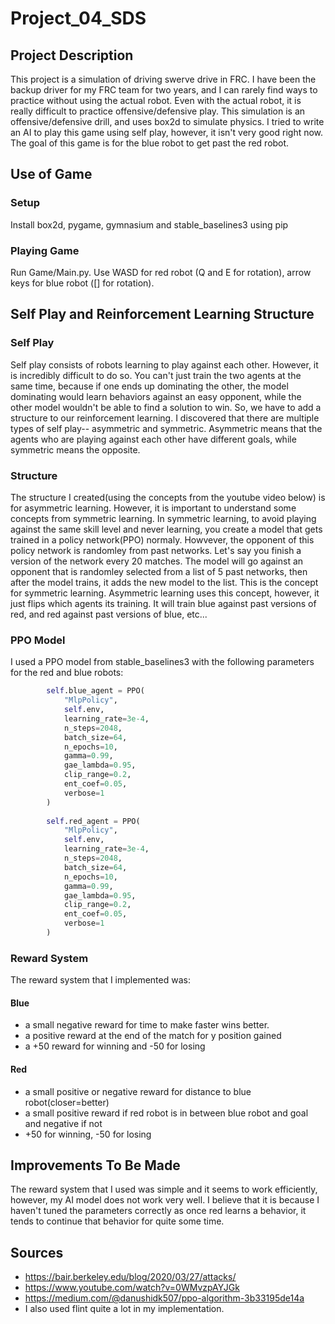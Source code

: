 # Project_04_SDS
## Project Description
This project is a simulation of driving swerve drive in FRC. I have been the backup driver for my FRC team for two years, and I can rarely find ways to practice without using the actual robot. Even with the actual robot, it is really difficult to practice offensive/defensive play. This simulation is an offensive/defensive drill, and uses box2d to simulate physics. I tried to write an AI to play this game using self play, however, it isn't very good right now. The goal of this game is for the blue robot to get past the red robot.

## Use of Game
### Setup
Install box2d, pygame, gymnasium and stable_baselines3 using pip
### Playing Game
Run Game/Main.py. Use WASD for red robot (Q and E for rotation), arrow keys for blue robot ([] for rotation).
## Self Play and Reinforcement Learning Structure
### Self Play
Self play consists of robots learning to play against each other. However, it is incredibly difficult to do so. You can't just train the two agents at the same time, because if one ends up dominating the other, the model dominating would learn behaviors against an easy opponent, while the other model wouldn't be able to find a solution to win. So, we have to add a structure to our reinforcement learning. I discovered that there are multiple types of self play-- asymmetric and symmetric. Asymmetric means that the agents who are playing against each other have different goals, while symmetric means the opposite.
### Structure
The structure I created(using the concepts from the youtube video below) is for asymmetric learning. However, it is important to understand some concepts from symmetric learning. In symmetric learning, to avoid playing against the same skill level and never learning, you create a model that gets trained in a policy network(PPO) normaly. Howvever, the opponent of this policy network is randomley from past networks. Let's say you finish a version of the network every 20 matches. The model will go against an opponent that is randomley selected from a list of 5 past networks, then after the model trains, it adds the new model to the list. This is the concept for symmetric learning. Asymmetric learning uses this concept, however, it just flips which agents its training. It will train blue against past versions of red, and red against past versions of blue, etc...
### PPO Model
I used a PPO model from stable_baselines3 with the following parameters for the red and blue robots:
```python
        self.blue_agent = PPO(
            "MlpPolicy",
            self.env,
            learning_rate=3e-4,
            n_steps=2048,
            batch_size=64,
            n_epochs=10,
            gamma=0.99,
            gae_lambda=0.95,
            clip_range=0.2,
            ent_coef=0.05,
            verbose=1
        )
        
        self.red_agent = PPO(
            "MlpPolicy",
            self.env,
            learning_rate=3e-4,
            n_steps=2048,
            batch_size=64,
            n_epochs=10,
            gamma=0.99,
            gae_lambda=0.95,
            clip_range=0.2,
            ent_coef=0.05,
            verbose=1
        )
```
### Reward System
The reward system that I implemented was:
#### Blue
- a small negative reward for time to make faster wins better.
- a positive reward at the end of the match for y position gained
- a +50 reward for winning and -50 for losing
#### Red
- a small positive or negative reward for distance to blue robot(closer=better)
- a small positive reward if red robot is in between blue robot and goal and negative if not
- +50 for winning, -50 for losing


## Improvements To Be Made
The reward system that I used was simple and it seems to work efficiently, however, my AI model does not work very well. I believe that it is because I haven't tuned the parameters correctly as once red learns a behavior, it tends to continue that behavior for quite some time.


## Sources
- https://bair.berkeley.edu/blog/2020/03/27/attacks/
- https://www.youtube.com/watch?v=0WMvzpAYJGk
- https://medium.com/@danushidk507/ppo-algorithm-3b33195de14a
- I also used flint quite a lot in my implementation.

